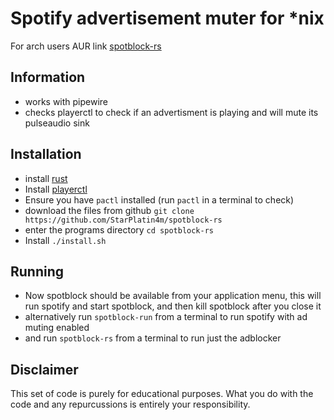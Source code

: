 # Spotify advertisement muter for \*nix

For arch users AUR link [spotblock-rs](https://aur.archlinux.org/packages/spotblock-rs/)

## Information

- works with pipewire
- checks playerctl to check if an advertisment is playing and will mute its pulseaudio sink

## Installation

- install [rust](https://www.rust-lang.org/tools/install)
- Install [playerctl](https://github.com/altdesktop/playerctl)
- Ensure you have `pactl` installed (run `pactl` in a terminal to check)
- download the files from github
  `git clone https://github.com/StarPlatin4m/spotblock-rs`
- enter the programs directory
  `cd spotblock-rs`
- Install
  `./install.sh`

## Running

- Now spotblock should be available from your application menu, this will run spotify and start spotblock, and then kill spotblock after you close it
- alternatively run `spotblock-run` from a terminal to run spotify with ad muting enabled
- and run `spotblock-rs` from a terminal to run just the adblocker
## Disclaimer

This set of code is purely for educational purposes. What you do with the code and any repurcussions is entirely your responsibility.
